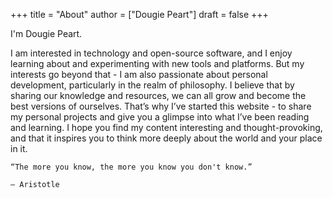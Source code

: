 +++
title = "About"
author = ["Dougie Peart"]
draft = false
+++

I'm Dougie Peart.

I am interested in technology and open-source software, and I enjoy learning about and experimenting with new tools and platforms. But my interests go beyond that - I am also passionate about personal development, particularly in the realm of philosophy. I believe that by sharing our knowledge and resources, we can all grow and become the best versions of ourselves. That’s why I’ve started this website - to share my personal projects and give you a glimpse into what I’ve been reading and learning. I hope you find my content interesting and thought-provoking, and that it inspires you to think more deeply about the world and your place in it.

```nil
“The more you know, the more you know you don't know.”

― Aristotle
```

